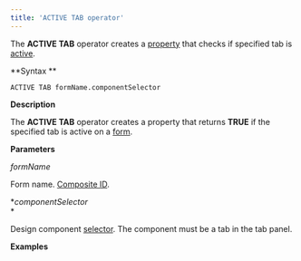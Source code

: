 ```yaml
---
title: 'ACTIVE TAB operator'
---
```


The **ACTIVE TAB** operator creates a [property](Properties.md) that checks if specified tab is [active](Activity_ACTIVE_.md).

**Syntax **

    ACTIVE TAB formName.componentSelector

**Description**

The **ACTIVE TAB** operator creates a property that returns **TRUE** if the specified tab is active on a [form](Forms.md). 

**Parameters**

*formName*

Form name. [Composite ID](IDs_1573053.html#IDs-cid).

**componentSelector*  
*

Design component [selector](DESIGN-instruction_4718609.html#DESIGNinstruction-id-ИнструкцияDESIGN-selector). The component must be a tab in the tab panel.

**Examples**


